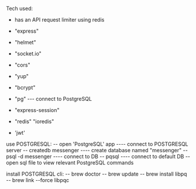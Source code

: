Tech used:

- has an API request limiter using redis

- "express"
- "helmet"
- "socket.io"
- "cors"
- "yup"
- "bcrypt"
- "pg" --- connect to PostgreSQL
- "express-session"
- "redis" "ioredis"
- 'jwt'

use POSTGRESQL:
-- open 'PostgreSQL' app ---- connect to POSTGRESQL server
-- createdb messenger ---- create database named "messenger"
-- psql -d messenger ---- connect to DB
-- pqsql ---- connect to default DB
-- open sql file to view relevant PostgreSQL commands

install POSTGRESQL cli:
-- brew doctor
-- brew update
-- brew install libpq
-- brew link --force libpqc
